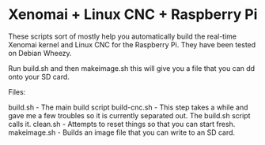 # Xenomai + Linux CNC + Raspberry Pi

These scripts sort of mostly help you automatically build the real-time Xenomai kernel and Linux CNC for the Raspberry Pi. They have been tested on Debian Wheezy.

Run build.sh and then makeimage.sh this will give you a file that you can dd onto your SD card.

Files:

build.sh - The main build script
build-cnc.sh - This step takes a while and gave me a few troubles so it is currently separated out. The build.sh script calls it.
clean.sh - Attempts to reset things so that you can start fresh.
makeimage.sh - Builds an image file that you can write to an SD card.

